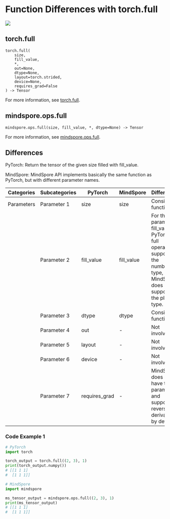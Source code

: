 # Function Differences with torch.full

<a href="https://gitee.com/mindspore/docs/blob/r2.0/docs/mindspore/source_en/note/api_mapping/pytorch_diff/full.md" target="_blank"><img src="https://mindspore-website.obs.cn-north-4.myhuaweicloud.com/website-images/r2.0/resource/_static/logo_source_en.png"></a>

## torch.full

```text
torch.full(
    size,
    fill_value,
    *,
    out=None,
    dtype=None,
    layout=torch.strided,
    device=None,
    requires_grad=False
) -> Tensor
```

For more information, see [torch.full](https://pytorch.org/docs/1.8.1/generated/torch.full.html).

## mindspore.ops.full

```text
mindspore.ops.full(size, fill_value, *, dtype=None) -> Tensor
```

For more information, see [mindspore.ops.full](https://mindspore.cn/docs/en/r2.0/api_python/ops/mindspore.ops.full.html).

## Differences

PyTorch: Return the tensor of the given size filled with fill_value.

MindSpore:  MindSpore API implements basically the same function as PyTorch, but with different parameter names.

| Categories | Subcategories |PyTorch | MindSpore | Difference |
| ---- | ----- | ------- | --------- | ------------- |
|Parameters | Parameter 1 | size | size |Consistent function |
| | Parameter 2 | fill_value | fill_value | For the parameter fill_value, PyTorch full operator supports the number type, and MindSpore does not support the plural type. |
|  | Parameter 3 | dtype         | dtype     | Consistent function       |
| | Parameter 4 | out           | -         | Not involved |
| | Parameter 5 | layout | - | Not involved |
| | Parameter 6 | device | - | Not involved |
| | Parameter 7 | requires_grad | - | MindSpore does not have this parameter and supports reverse derivation by default |

### Code Example 1

```python
# PyTorch
import torch

torch_output = torch.full((2, 3), 1)
print(torch_output.numpy())
# [[1 1 1]
#  [1 1 1]]

# MindSpore
import mindspore

ms_tensor_output = mindspore.ops.full((2, 3), 1)
print(ms_tensor_output)
# [[1 1 1]
#  [1 1 1]]
```

